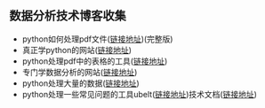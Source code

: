 ## 数据分析技术博客收集

* python如何处理pdf文件([链接地址](https://realpython.com/pdf-python/))(完整版)
* 真正学python的网站([链接地址](https://realpython.com/))
* python处理pdf中的表格的工具([链接地址](https://github.com/socialcopsdev/camelot?utm_source=mybridge&utm_medium=blog&utm_campaign=read_more%20data-href=))
* 专门学数据分析的网站([链接地址](https://www.dataquest.io/blog/))
* python处理大量的数据([链接地址](https://www.dataquest.io/blog/pandas-big-data/))
* python处理一些常见问题的工具ubelt([链接地址](https://github.com/Erotemic/ubelt))技术文档([链接地址](https://ubelt.readthedocs.io/en/latest/))

